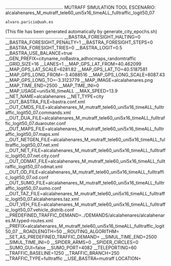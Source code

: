 .............................................
    MUTRAFF SIMULATION TOOL
    ESCENARIO: alcalahenares_M_mutraff_tele60_uni5x16_timeALL_fulltraffic_logit50_07

    alvaro.paricio@uah.es
(This file has been generated automatically by generate_city_epochs.sh)
.............................................
__BASTRA_FORESIGHT_HALTING=0
__BASTRA_FORESIGHT_PENALTY=1
__BASTRA_FORESIGHT_STEPS=0
__BASTRA_FORESIGHT_TRIES=0
__BASTRA_LOGIT=0.5
__BASTRA_USE_BALANCE=true
__GEN_PREFIX=cityname_noBastra_adhocmaps_randomtraffic
__GRID_SIZE=16
__LANES=1
__MAP_GPS_LAT_FROM=40.462099
__MAP_GPS_LAT_SCALE=6281.82
__MAP_GPS_LAT_TO=40.5187581
__MAP_GPS_LONG_FROM=-3.4088516
__MAP_GPS_LONG_SCALE=8087.43
__MAP_GPS_LONG_TO=-3.3123779
__MAP_IMAGE=alcalahenares.png
__MAP_TIME_END=2500
__MAP_TIME_INI=0
__MAP_USAGE=uni5x16_timeALL
__MAX_SPEED=13.9
__NET_NAME=alcalahenares
__NET_TYPE=city
__OUT_BASTRA_FILE=bastra.conf.xml
__OUT_CMDS_FILE=alcalahenares_M_mutraff_tele60_uni5x16_timeALL_fulltraffic_logit50_07.commands.xml
__OUT_DUA_FILE=alcalahenares_M_mutraff_tele60_uni5x16_timeALL_fulltraffic_logit50_07.duarouter.conf
__OUT_MAPS_FILE=alcalahenares_M_mutraff_tele60_uni5x16_timeALL_fulltraffic_logit50_07.maps.xml
__OUT_NETGEN_FILE=alcalahenares_M_mutraff_tele60_uni5x16_timeALL_fulltraffic_logit50_07.net.xml
__OUT_NET_FILE=alcalahenares_M_mutraff_tele60_uni5x16_timeALL_fulltraffic_logit50_07.net.city.conf
__OUT_ODMAT_FILE=alcalahenares_M_mutraff_tele60_uni5x16_timeALL_fulltraffic_logit50_07.odmat.xml
__OUT_OD_FILE=alcalahenares_M_mutraff_tele60_uni5x16_timeALL_fulltraffic_logit50_07.od.conf
__OUT_SUMO_FILE=alcalahenares_M_mutraff_tele60_uni5x16_timeALL_fulltraffic_logit50_07.sumo.conf
__OUT_TAZ_FILE=alcalahenares_M_mutraff_tele60_uni5x16_timeALL_fulltraffic_logit50_07.alcalahenares.taz.xml
__OUT_VEH_FILE=alcalahenares_M_mutraff_tele60_uni5x16_timeALL_fulltraffic_logit50_07.vehicle_distrib.conf
__PREDEFINED_TRAFFIC_DEMAND=../DEMANDS/alcalahenares/alcalahenares.M.typed-routes.xml
__PREFIX=alcalahenares_M_mutraff_tele60_uni5x16_timeALL_fulltraffic_logit50_07
__ROADLENGTH=50
__ROUTING_ALGORITHM=
__SET_AS_PREDEFINED_TRAFFIC_DEMAND=
__SIMUL_TIME_END=2500
__SIMUL_TIME_INI=0
__SPIDER_ARMS=0
__SPIDER_CIRCLES=0
__SUMO_GUI=false
__SUMO_PORT=4082
__TELEPORTING=60
__TRAFFIC_BASELINE=1250
__TRAFFIC_BRANCH=250
__TRAFFIC_TYPE=fulltraffic
__USE_BASTRA=mutraff
LOCATION=    <location netOffset="-465343.12,-4479111.07" convBoundary="0.00,0.00,8087.43,6281.82" origBoundary="-3.408842,40.462103,-3.312420,40.518754" projParameter="+proj=utm +zone=30 +ellps=WGS84 +datum=WGS84 +units=m +no_defs"/>
